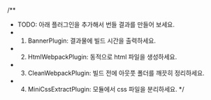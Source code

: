   /**
   * TODO: 아래 플러그인을 추가해서 번들 결과를 만들어 보세요.
   * 1. BannerPlugin: 결과물에 빌드 시간을 출력하세요.
   * 2. HtmlWebpackPlugin: 동적으로 html 파일을 생성하세요.
   * 3. CleanWebpackPlugin: 빌드 전에 아웃풋 폴더를 깨끗히 정리하세요.
   * 4. MiniCssExtractPlugin: 모듈에서 css 파일을 분리하세요.
   */
    <!-- TODO: HtmlWebpackPlugin에서 빌드 환경을 주입하도록 웹팩을 구성하세요 -->
